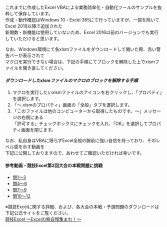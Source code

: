 これまでに作成したExcel VBAによる業務効率化・自動化ツールのサンプルを抜粋して保存しています。  
作成・動作確認はWindows 10・Excel 365にて行っていますが、一部を除いてExcel 2019以降で追加された  
新関数・新機能は使用していないため、Excel 2016以前のバージョンでも実行していただけると思います。  
  
なお、Windows環境にて各xlsmファイルをダウンロードして開いた際、赤い警告バーが表示されて  
マクロを実行できない場合は、下記の手順にてブロックを解除した上でxlsmファイルを開き直してください。  
  
#### *ダウンロードしたxlsmファイルのマクロのブロックを解除する手順*
1. マクロを実行したいxlsmファイルのアイコンを右クリックし、「プロパティ」を選択します。
2. 「～.xlsmのプロパティ」画面の「全般」タブを選択します。
3. 「このファイルは他のコンピューターから取得したものです。～」メッセージの右側にある  
「許可する」チェックボックスにチェックを入れ、「OK」を選択してプロパティ画面を閉じます。
  
なお、私自身はVBAに限らずExcel全般の腕前に強い自信を持っており、そのレベル感を示す動画を  
下記に公開しておりますので、あわせてご確認いただければ幸いです。  

#### 参考動画・競技Excel第2回大会の本戦問題に挑戦  
* [問1～3](https://youtu.be/BnzghpURFvk)
* [問4～6](https://youtu.be/98X3vzoMEhE)
* [問7～9](https://youtu.be/04UGjHOHVUY)
* [問10～12](https://youtu.be/6IuC_erHRJ4)

※競技Excelに関する詳細、および、各大会の本戦・予選問題のダウンロードは下記公式サイトをご覧ください。  
[競技Excel 〜Excelの腕自慢集まれ！〜](https://fukusen.org/excel-for-e-sports/)
